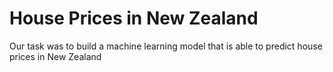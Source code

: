 # House Prices in New Zealand 
Our task was to build a machine learning model that is able to predict house prices in New Zealand 
